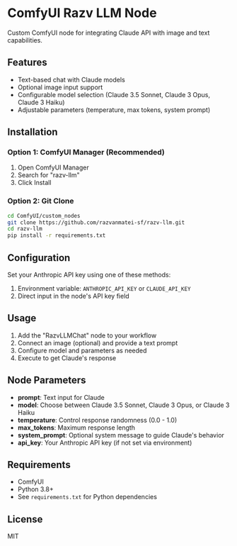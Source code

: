 # ComfyUI Razv LLM Node

Custom ComfyUI node for integrating Claude API with image and text capabilities.

## Features

- Text-based chat with Claude models
- Optional image input support
- Configurable model selection (Claude 3.5 Sonnet, Claude 3 Opus, Claude 3 Haiku)
- Adjustable parameters (temperature, max tokens, system prompt)

## Installation

### Option 1: ComfyUI Manager (Recommended)
1. Open ComfyUI Manager
2. Search for "razv-llm"
3. Click Install

### Option 2: Git Clone
```bash
cd ComfyUI/custom_nodes
git clone https://github.com/razvanmatei-sf/razv-llm.git
cd razv-llm
pip install -r requirements.txt
```

## Configuration

Set your Anthropic API key using one of these methods:
1. Environment variable: `ANTHROPIC_API_KEY` or `CLAUDE_API_KEY`
2. Direct input in the node's API key field

## Usage

1. Add the "RazvLLMChat" node to your workflow
2. Connect an image (optional) and provide a text prompt
3. Configure model and parameters as needed
4. Execute to get Claude's response

## Node Parameters

- **prompt**: Text input for Claude
- **model**: Choose between Claude 3.5 Sonnet, Claude 3 Opus, or Claude 3 Haiku
- **temperature**: Control response randomness (0.0 - 1.0)
- **max_tokens**: Maximum response length
- **system_prompt**: Optional system message to guide Claude's behavior
- **api_key**: Your Anthropic API key (if not set via environment)

## Requirements

- ComfyUI
- Python 3.8+
- See `requirements.txt` for Python dependencies

## License

MIT